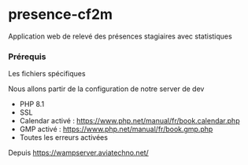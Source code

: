 # presence-cf2m
Application web de relevé des présences stagiaires avec statistiques

### Prérequis

Les fichiers spécifiques

Nous allons partir de la configuration de notre server de dev

- PHP 8.1 
- SSL
- Calendar activé : https://www.php.net/manual/fr/book.calendar.php
- GMP activé : https://www.php.net/manual/fr/book.gmp.php
- Toutes les erreurs activées



Depuis https://wampserver.aviatechno.net/

